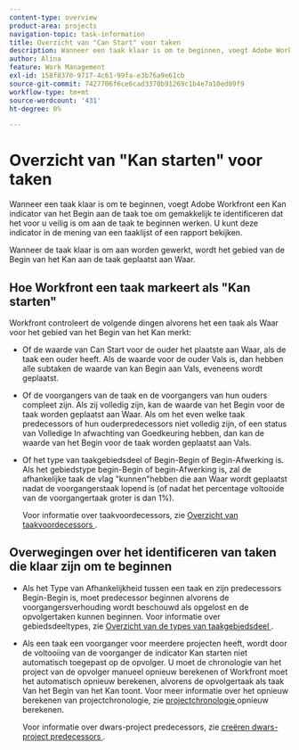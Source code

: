 ```yaml
---
content-type: overview
product-area: projects
navigation-topic: task-information
title: Overzicht van "Can Start" voor taken
description: Wanneer een taak klaar is om te beginnen, voegt Adobe Workfront een Kan indicator van het Begin aan de taak toe om gemakkelijk te identificeren dat het voor u veilig is om aan de taak te beginnen werken. U kunt deze indicator in de mening van een taaklijst of een rapport bekijken.
author: Alina
feature: Work Management
exl-id: 158f8370-9717-4c61-99fa-e3b76a9e61cb
source-git-commit: 7427706f6ce6cad3370b91269c1b4e7a10ed09f9
workflow-type: tm+mt
source-wordcount: '431'
ht-degree: 0%

---
```


# Overzicht van &quot;Kan starten&quot; voor taken

Wanneer een taak klaar is om te beginnen, voegt Adobe Workfront een Kan indicator van het Begin aan de taak toe om gemakkelijk te identificeren dat het voor u veilig is om aan de taak te beginnen werken. U kunt deze indicator in de mening van een taaklijst of een rapport bekijken.

Wanneer de taak klaar is om aan worden gewerkt, wordt het gebied van de Begin van het Kan aan de taak geplaatst aan Waar.

## Hoe Workfront een taak markeert als &quot;Kan starten&quot;

Workfront controleert de volgende dingen alvorens het een taak als Waar voor het gebied van het Begin van het Kan merkt:

* Of de waarde van Can Start voor de ouder het plaatste aan Waar, als de taak een ouder heeft. Als de waarde voor de ouder Vals is, dan hebben alle subtaken de waarde van kan Begin aan Vals, eveneens wordt geplaatst.
* Of de voorgangers van de taak en de voorgangers van hun ouders compleet zijn. Als zij volledig zijn, kan de waarde van het Begin voor de taak worden geplaatst aan Waar. Als om het even welke taak predecessors of hun ouderpredecessors niet volledig zijn, of een status van Volledige In afwachting van Goedkeuring hebben, dan kan de waarde van het Begin voor de taak worden geplaatst aan Vals.
* Of het type van taakgebiedsdeel of Begin-Begin of Begin-Afwerking is. Als het gebiedstype begin-Begin of begin-Afwerking is, zal de afhankelijke taak de vlag &quot;kunnen&quot;hebben die aan Waar wordt geplaatst nadat de voorgangerstaak lopend is (of nadat het percentage voltooide van de voorgangertaak groter is dan 1%).

  Voor informatie over taakvoordecessors, zie [ Overzicht van taakvoordecessors ](../../../manage-work/tasks/use-prdcssrs/predecessors-overview.md).

## Overwegingen over het identificeren van taken die klaar zijn om te beginnen

* Als het Type van Afhankelijkheid tussen een taak en zijn predecessors Begin-Begin is, moet predecessor beginnen alvorens de voorgangersverhouding wordt beschouwd als opgelost en de opvolgertaken kunnen beginnen. Voor informatie over gebiedsdeeltypes, zie [ Overzicht van de types van taakgebiedsdeel ](../../../manage-work/tasks/use-prdcssrs/task-dependency-types.md).
* Als een taak een voorganger voor meerdere projecten heeft, wordt door de voltooiing van de voorganger de indicator Kan starten niet automatisch toegepast op de opvolger. U moet de chronologie van het project van de opvolger manueel opnieuw berekenen of Workfront moet het automatisch opnieuw berekenen, alvorens de opvolgertaak als taak Van het Begin van het Kan toont. Voor meer informatie over het opnieuw berekenen van projectchronologie, zie [ projectchronologie ](../../../manage-work/projects/manage-projects/recalculate-project-timeline.md) opnieuw berekenen.

  Voor informatie over dwars-project predecessors, zie [ creëren dwars-project predecessors ](../../../manage-work/tasks/use-prdcssrs/cross-project-predecessors.md).
